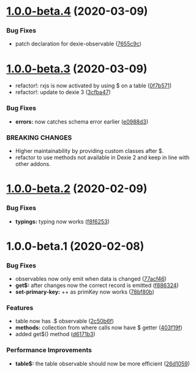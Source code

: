 # [1.0.0-beta.4](https://github.com/PVermeer/dexie-rxjs-addon/compare/v1.0.0-beta.3...v1.0.0-beta.4) (2020-03-09)


### Bug Fixes

* patch declaration for dexie-observable ([7655c9c](https://github.com/PVermeer/dexie-rxjs-addon/commit/7655c9cc03bedbae53c0c82cf3ab7daa829afa90))

# [1.0.0-beta.3](https://github.com/PVermeer/dexie-rxjs-addon/compare/v1.0.0-beta.2...v1.0.0-beta.3) (2020-03-09)


* refactor!: rxjs is now activated by using $ on a table ([0f7b571](https://github.com/PVermeer/dexie-rxjs-addon/commit/0f7b571a778c55ece4ef55b00164918ace28684b))
* refactor!: update to dexie 3 ([3cfba47](https://github.com/PVermeer/dexie-rxjs-addon/commit/3cfba472803e8c3a9ab0af110fdfdd5c8e852ac5))


### Bug Fixes

* **errors:** now catches schema error earlier ([e0988d3](https://github.com/PVermeer/dexie-rxjs-addon/commit/e0988d3ec30d0dc60e607e55722cdd55317fe265))


### BREAKING CHANGES

* Higher maintainability by providing custom classes after $.
* refactor to use methods not available in Dexie 2 and keep in line with other addons.

# [1.0.0-beta.2](https://github.com/PVermeer/dexie-rxjs-addon/compare/v1.0.0-beta.1...v1.0.0-beta.2) (2020-02-09)


### Bug Fixes

* **typings:** typing now works ([f8f6253](https://github.com/PVermeer/dexie-rxjs-addon/commit/f8f625370096afb7e29cfacfb82809bbe852ff02))

# 1.0.0-beta.1 (2020-02-08)


### Bug Fixes

* observables now only emit when data is changed ([77acf46](https://github.com/PVermeer/dexie-rxjs-addon/commit/77acf46f315f29170140656091bc1ad902fc217d))
* **get$:** after changes now the correct record is emitted ([f886324](https://github.com/PVermeer/dexie-rxjs-addon/commit/f886324d06de22c9a821c1453b040f3c5fcf8180))
* **set-primary-key:** ++ as primKey now works ([78bf80b](https://github.com/PVermeer/dexie-rxjs-addon/commit/78bf80b18940a293afa635c37e51b494f3c1aa37))


### Features

* table now has .$ observable ([2c50b6f](https://github.com/PVermeer/dexie-rxjs-addon/commit/2c50b6f58140a3da980f56aa3c9c354514935ea8))
* **methods:** collection from where calls now have $ getter ([403f19f](https://github.com/PVermeer/dexie-rxjs-addon/commit/403f19f7fa2e7df4aea30f30b4e947297fc1e754))
* added get$() method ([d6171b3](https://github.com/PVermeer/dexie-rxjs-addon/commit/d6171b381fa681ea239dcbff385ee5ef206519cc))


### Performance Improvements

* **table$:** the table observable should now be more efficient ([26d1059](https://github.com/PVermeer/dexie-rxjs-addon/commit/26d1059c078a141742a47959c0e29f29d80d2de6))
